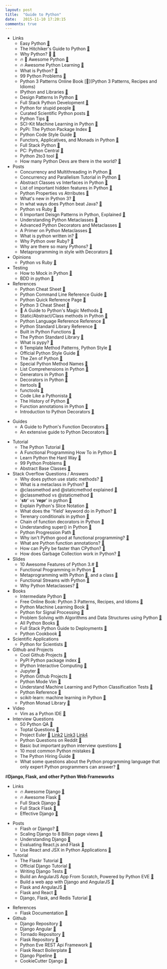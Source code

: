 ```yaml
---
layout: post
title:  "Guide to Python"
date:   2015-11-10 17:20:15
comments: true
---
```


- Links
    - Easy Python [:link:](http://easy-python.readthedocs.org/en/latest/#contribute)
    - The Hitchiker's Guide to Python [:link:](https://github.com/kennethreitz/python-guide)
    - Why Python? :raised_hands: [:link:](https://docs.python.org/2/faq/general.html#why-was-python-created-in-the-first-place)
    - :fire: :raised_hands: Awesome Python [:link:](https://github.com/vinta/awesome-python)
    - :fire: Awesome Python Learning [:link:](https://github.com/CodementorIO/Python-Learning-Resources)
    - What is Python? [:link:](https://docs.python.org/2/tutorial/index.html#tutorial-index)
    - 99 Python Problems [:link:](https://wiki.python.org/moin/ProblemSets/99%20Prolog%20Problems%20Solutions)
    - Python 3 Patterns Online Book [:link:](Python 3 Patterns, Recipes and Idioms)
    - IPython and Libraries [:link:](https://github.com/ipython/ipython)
    - Design Patterns In Python [:link:](https://github.com/faif/python-patterns)
    - Full Stack Python Development [:link:](http://www.fullstackpython.com/vim.html)
    - Python for stupid people [:link:](https://github.com/kirang89/pycrumbs/blob/master/pycrumbs.md#environments-and-environment-management)
    - Curated Scientific Python posts [:link:](https://github.com/svaksha/pythonidae)
    - Python Tips [:link:](https://github.com/rasbt/python_reference)
    - SCI-Kit Machine Learning in Python [:link:](http://scikit-learn.org/stable/)
    - PyPi: The Python Package Index [:link:](https://pypi.python.org/pypi)
    - Python Code Style Guide [:link:](https://www.python.org/dev/peps/pep-0008/)
    - Functors, Applicatives, and Monads in Python [:link:](https://github.com/dbrattli/OSlash/wiki/Functors,-Applicatives,-And-Monads-In-Pictures)
    - Full Stack Python [:link:](http://www.fullstackpython.com/table-of-contents.html)
    - PC: Python Central [:link:](http://pythoncentral.io/)
    - Python 2to3 tool [:link:](https://docs.python.org/2/library/2to3.html)
    - How many Python Devs are there in the world? [:link:](http://www.gilesthomas.com/2013/06/how-many-python-programmers-are-there-in-the-world/)
- Posts
    - Concurrency and Multithreading in Python [:link:](https://www.quora.com/How-do-I-do-multithreading-in-Python)
    - Concurrency and Parallelism Tutorial in Python [:link:](http://www.toptal.com/python/beginners-guide-to-concurrency-and-parallelism-in-python)
    - Abstract Classes vs Interfaces in Python [:link:](http://stackoverflow.com/questions/372042/difference-between-abstract-class-and-interface-in-python)
    - List of important hidden features in Python [:link:](http://stackoverflow.com/questions/101268/hidden-features-of-python)
    - Python Properties vs Atrributes [:link:](http://stackoverflow.com/questions/7374748/whats-the-difference-between-a-python-property-and-attribute)
    - What's new in Python 3? [:link:](https://docs.python.org/3/whatsnew/3.0.html)
    - In what ways does Python beat Java? [:link:](https://www.quora.com/What-are-the-most-practical-beneficials-for-Python-comparing-to-Java) 
    - Python vs Ruby [:link:](https://ochronus.com/a-rubyists-confessions-on-python/)
    - 6 Important Deisgn Patterns in Python, Explained [:link:](http://ginstrom.com/scribbles/2007/10/08/design-patterns-python-style/)
    - Understanding Python Metaclasses [:link:](http://blog.ionelmc.ro/2015/02/09/understanding-python-metaclasses/)
    - Advanced Python Decorators and Metaclasses [:link:](http://lgiordani.com/blog/2014/10/14/decorators-and-metaclasses/)
    - A Primer on Python Metaclasses [:link:](http://jakevdp.github.io/blog/2012/12/01/a-primer-on-python-metaclasses/)
    - What is python written in? [:link:](https://www.quora.com/What-is-Python-written-in)
    - Why Python over Ruby? [:link:](https://news.ycombinator.com/item?id=682101)
    - Why are there so many Pythons? [:link:](http://www.toptal.com/python/why-are-there-so-many-pythons)
    - Metaprogramming in style with Decorators [:link:](http://lgiordani.com/blog/2015/04/23/python-decorators-metaprogramming-with-style/)
- Opinions
    - Python vs Ruby [:link:](https://www.quora.com/What-are-some-key-differences-between-Ruby-and-Python)
- Testing
    - How to Mock in Python [:link:](http://www.toptal.com/python/an-introduction-to-mocking-in-python)
    - BDD in python [:link:](http://code.tutsplus.com/tutorials/behavior-driven-development-in-python--net-26547)
- References
    + Python Cheat Sheet [:link:](https://perso.limsi.fr/pointal/_media/python:cours:mementopython3-english.pdf)
    + Python Command Line Reference Guide [:link:](https://docs.python.org/3.3/using/cmdline.html)
    + Python Quick Reference Page [:link:](http://rgruet.free.fr/PQR27/PQR2.7.html#ClassDef)
    + Python 3 Cheat Sheet [:link:](http://overapi.com/python/)
    + :raised_hands: A Guide to Python's Magic Methods [:link:](https://github.com/RafeKettler/magicmethods)
    + Static/Abstract/Class methods in Python [:link:](https://julien.danjou.info/blog/2013/guide-python-static-class-abstract-methods)
    + Python Language Reference Reference [:link:](https://docs.python.org/3/reference/index.html#reference-index)
    + Python Standard Library Reference [:link:](https://docs.python.org/3/library/index.html)
    + Built in Python Functions [:link:](https://docs.python.org/2/library/functions.html)
    + The Python Standard Library [:link:](https://docs.python.org/2/library/index.html)
    + What is pypy? [:link:](http://doc.pypy.org/en/latest/introduction.html)
    + 6 Template Method Patterns, Python Style [:link:](http://ginstrom.com/scribbles/2007/10/08/design-patterns-python-style/)
    + Official Python Style Guide [:link:](http://legacy.python.org/dev/peps/pep-0008/#a-foolish-consistency-is-the-hobgoblin-of-little-minds)
    + The Zen of Python [:link:](https://www.python.org/dev/peps/pep-0020/)
    + Special Python Method Names [:link:](http://www.diveintopython3.net/special-method-names.html)
    + List Comprehensions in Python [:link:](https://en.wikipedia.org/wiki/List_comprehension#Python)
    + Generators in Python [:link:](https://en.wikipedia.org/wiki/Python_syntax_and_semantics#Generators)
    + Decorators in Python [:link:](https://wiki.python.org/moin/PythonDecorators#What_is_a_Decorator)
    + itertools [:link:](https://docs.python.org/2/library/itertools.html)
    + functools [:link:](https://docs.python.org/2/library/functools.html)
    + Code Like a Pythonista [:link:](http://python.net/~goodger/projects/pycon/2007/idiomatic/handout.html)
    + The History of Python [:link:](http://python-history.blogspot.com/)
    + Function annotations in Python [:link:](https://www.python.org/dev/peps/pep-3107/)
    + Introduction to Python Decorators [:link:](https://www.codementor.io/python/tutorial/introduction-to-decorators)
+ Guides
    + A Guide to Python's Function Decorators [:link:](http://thecodeship.com/patterns/guide-to-python-function-decorators/)
    + An extensive guide to Python Decorators [:link:](https://github.com/GrahamDumpleton/wrapt)
- Tutorial
    + The Python Tutorial [:link:](http://www.python-course.eu/python3_course.php) 
    + A Functional Programming How To in Python [:link:](https://docs.python.org/2/howto/functional.html)
    + Learn Python the Hard Way [:link:](http://learnpythonthehardway.org/book/index.html)
    + 99 Python Problems [:link:](https://wiki.python.org/moin/ProblemSets/99%20Prolog%20Problems%20Solutions#Problems_1-6)
    + Abstract Base Classes [:link:](https://www.python.org/dev/peps/pep-3119/)
- Stack Overflow Questions / Answers
    - Why does python use static methods? [:link:](http://stackoverflow.com/questions/2657627/why-does-python-use-magic-methods)
    - What is a metaclass in Python? [:link:](http://stackoverflow.com/questions/100003/what-is-a-metaclass-in-python/6581949#6581949)
    - @classmethod and @staticmethod explained [:link:](http://stackoverflow.com/questions/12179271/python-classmethod-and-staticmethod-for-beginner)
    - @classmethod vs @staticmethod [:link:](http://stackoverflow.com/questions/136097/what-is-the-difference-between-staticmethod-and-classmethod-in-python?lq=1)
    - '__str__' vs '__repr__' in python [:link:](http://stackoverflow.com/questions/1436703/difference-between-str-and-repr-in-python?rq=1)
    - Explain Python's Slice Notation [:link:](http://stackoverflow.com/questions/509211/explain-pythons-slice-notation)
    - What does the 'Yield' keyword do in Python? [:link:](http://stackoverflow.com/questions/231767/what-does-the-yield-keyword-do-in-python)
    - Terenary conditionals in python [:link:](http://stackoverflow.com/questions/394809/does-python-have-a-ternary-conditional-operator)
    - Chain of function decorators in Python [:link:](http://stackoverflow.com/questions/739654/how-can-i-make-a-chain-of-function-decorators-in-python)
    - Understanding super() in Python [:link:](http://stackoverflow.com/questions/576169/understanding-python-super-with-init-methods)
    - Python Progression Path [:link:](http://stackoverflow.com/questions/2573135/python-progression-path-from-apprentice-to-guru)
    - Why isn't Python good at functional programming? [:link:](http://stackoverflow.com/questions/1017621/why-isnt-python-very-good-for-functional-programming)
    - What are Python function annotations? [:link:](http://stackoverflow.com/questions/14379753/what-does-mean-in-python-function-definitions)
    - How can PyPy be faster than CPython? [:link:](http://stackoverflow.com/questions/12645394/how-can-pypy-be-faster-than-cpython)
    - How does Garbage Collection work in Python? [:link:](https://www.quora.com/How-does-garbage-collection-in-Python-work)
- Slides
    - 10 Awesome Features of Python 3.# [:link:](https://asmeurer.github.io/python3-presentation/slides.html#1)
    - Functional Programming in Python [:floppy_disk:](http://kachayev.github.io/talks/uapycon2012/index.html#/9)
    - Metaprogramming with Python [:floppy_disk:](http://slides.com/gigaroby/metaprogramming-in-python/fullscreen#/), and a class [:link:](http://python-3-patterns-idioms-test.readthedocs.org/en/latest/Metaprogramming.html)
    - Functional Streams with Python [:link:](https://speakerdeck.com/kachayev/streams-abstraction)
    - Why Python Metaclasses? [:link:](http://www.vrplumber.com/programming/metaclasses-pycon.pdf)
- Books
    - Intermediate Python [:link:](http://book.pythontips.com/en/latest/index.html)
    - Free Online Book: Python 3 Patterns, Recipes, and Idioms [:link:](http://python-3-patterns-idioms-test.readthedocs.org/en/latest/index.html) 
    - Python Machine Learning Book [:link:](https://github.com/rasbt/python-machine-learning-book) 
    - Python for Signal Processing [:link:](http://nbviewer.ipython.org/github/unpingco/Python-for-Signal-Processing/tree/master/)
    - Problem Solving with Algorithms and Data Structures using Python [:link:](http://interactivepython.org/runestone/static/pythonds/index.html)
    - All Python Books [:link:](http://importpython.com/books/)
    - Full Stack Python Guide to Deployments [:link:](http://www.deploypython.com/)
    - Python Cookbook [:link:](http://chimera.labs.oreilly.com/books/1230000000393/index.html)
- Scientific Applications
    - Python for Scientists [:link:](http://nbviewer.ipython.org/gist/rpmuller/5920182)
- Github and Projects
    - Cool Github Projects [:link:](https://www.coolgithubprojects.com/)
    - PyPI Python package index [:link:](https://pypi.python.org/pypi)
    - IPython Interactive Computing [:link:](http://ipython.org/)
    - Jupyter [:link:](https://try.jupyter.org/)
    - Python Github Projects [:link:](https://github.com/checkcheckzz/python-github-projects)
    - Python Mode Vim [:link:](https://github.com/klen/python-mode)
    - Understand Machine Learning and Python Classification Tests [:link:](https://github.com/rasbt/pattern_classification)
    - Python Reference [:link:](https://github.com/rasbt/python_reference)
    - scikit-learn: machine learning in Python [:link:](https://github.com/scikit-learn/scikit-learn)
    - Python Monad Library [:link:](https://github.com/dbrattli/OSlash) 
- Video
    - Vim as a Python IDE [:link:](https://www.youtube.com/watch?v=YhqsjUUHj6g)
- Interview Questions
    - 50 Python QA [:link:](http://www.careerride.com/python-interview-questions.aspx)
    - Toptal Questions [:link:](http://www.toptal.com/python/interview-questions)
    - Project Euler [:link:](http://www.s-anand.net/euler.html) [Link2](http://www.toddsifleet.com/projects/euler) [Link3](https://zach.se/project-euler-solutions/) [Link4](http://www.nayuki.io/page/project-euler-solutions)
    - Python Questions on Reddit [:link:](https://www.reddit.com/r/Python/comments/1knw7z/python_interview_questions)
    - Basic but important python interview questions [:link:](http://insights.dice.com/2014/04/30/interview-questions-pythondjango-developers/)
    - 10 most common Python mistakes [:link:](http://www.toptal.com/python/top-10-mistakes-that-python-programmers-make)
    - The Python Hiring Guide [:link:](http://www.toptal.com/python#hiring-guide)
    - What some questions about the Python programming language that only expert Python programmers can answer? [:link:](https://www.quora.com/What-some-questions-about-the-Python-programming-language-that-only-expert-Python-programmers-can-answer)


#**Django, Flask, and other Python Web Frameworks**
- Links
    + :fire: Awesome Django [:link:](http://awesome-django.com/)
    + :fire: Awesome Flask [:link:](https://github.com/humiaozuzu/awesome-flask)
    - Full Stack Django [:link:](http://www.fullstackpython.com/django.html)
    + Full Stack Flask [:link:](http://www.fullstackpython.com/flask.html)
    + Effective Django [:link:](http://www.effectivedjango.com/)
+ Posts
    + Flash or Django? [:link:](https://www.quora.com/Should-I-learn-Flask-or-Django)
    + Scaling Django to 8 Billion page views [:link:](http://blog.disqus.com/post/62187806135/scaling-django-to-8-billion-page-views)
    + Understanding Django [:link:](https://www.quora.com/How-do-I-make-progress-with-Python-Djangos)
    + Evaluating React.js and Flask [:link:](http://aviadas.com/blog/2015/08/05/evaluating-react-dot-js-and-flask/)
    + Use React and JSX in Python Applications [:link:](http://facebook.github.io/react/blog/2013/08/19/use-react-and-jsx-in-python-applications.html)
+ Tutorial
    + The Flaskr Tutorial [:link:](http://flask.pocoo.org/docs/0.10/tutorial/)
    + Official Django Tutorial [:link:](https://docs.djangoproject.com/en/1.8/intro/tutorial01/)
    + Writing Django Tests [:link:](http://cj.gaconnet.com/informal/rewriting-python-and-django-example-tests-for-explicitness)
    + Build an AngularJS App From Scratch, Powered by Python EVE [:link:](http://code.tutsplus.com/tutorials/build-an-angularjs-app-from-scratch-powered-by-python-eve--cms-23063)
    + Build a web app with Django and AngularJS [:link:](https://thinkster.io/django-angularjs-tutorial)
    + Flask and AngularJS [:link:](https://realpython.com/blog/python/flask-by-example-integrating-flask-and-angularjs/)
    + Flask and React [:link:](https://realpython.com/blog/python/the-ultimate-flask-front-end/)
    + Django, Flask, and Redis Tutorial [:link:](http://www.toptal.com/django/django-flask-and-redis-sharing-user-sessions-between-frameworks)
- References
    - Flask Documentation [:link:](http://flask.pocoo.org/docs/0.10/quickstart/)
- Github
    + Django Repository [:link:](https://github.com/django/django)
    + Django Angular [:link:](https://github.com/jrief/django-angular/)
    + Tornado Repository [:link:](https://github.com/tornadoweb/tornado)
    + Flask Repository [:link:](https://github.com/mitsuhiko/flask)
    + Python Eve REST Api Framework [:link:](http://python-eve.org/)
    + Flask React Boilerplate [:link:](https://github.com/alexkuz/flask-react-boilerplate)
    + Django Pipeline [:link:](https://github.com/cyberdelia/django-pipeline)
    + CookieCutter Django [:link:](https://github.com/pydanny/cookiecutter-django)
